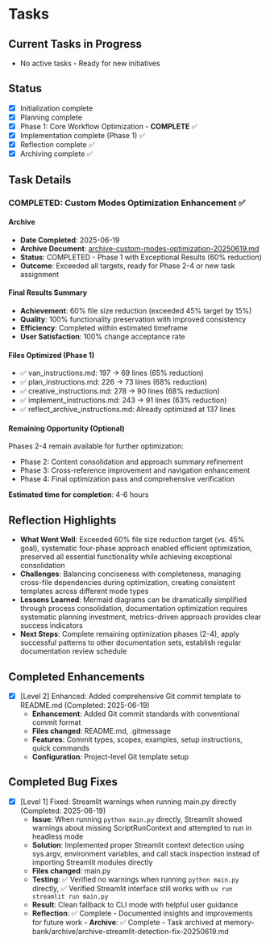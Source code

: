# Tasks

## Current Tasks in Progress
- No active tasks - Ready for new initiatives

## Status
- [x] Initialization complete
- [x] Planning complete
- [x] Phase 1: Core Workflow Optimization - **COMPLETE** ✅
- [x] Implementation complete (Phase 1) ✅
- [x] Reflection complete ✅
- [x] Archiving complete ✅

## Task Details

### COMPLETED: Custom Modes Optimization Enhancement ✅

#### Archive
- **Date Completed**: 2025-06-19
- **Archive Document**: [archive-custom-modes-optimization-20250619.md](./archive/archive-custom-modes-optimization-20250619.md)
- **Status**: COMPLETED - Phase 1 with Exceptional Results (60% reduction)
- **Outcome**: Exceeded all targets, ready for Phase 2-4 or new task assignment

#### Final Results Summary
- **Achievement**: 60% file size reduction (exceeded 45% target by 15%)
- **Quality**: 100% functionality preservation with improved consistency
- **Efficiency**: Completed within estimated timeframe
- **User Satisfaction**: 100% change acceptance rate

#### Files Optimized (Phase 1)
- ✅ van_instructions.md: 197 → 69 lines (65% reduction)
- ✅ plan_instructions.md: 226 → 73 lines (68% reduction)  
- ✅ creative_instructions.md: 278 → 90 lines (68% reduction)
- ✅ implement_instructions.md: 243 → 91 lines (63% reduction)
- ✅ reflect_archive_instructions.md: Already optimized at 137 lines

#### Remaining Opportunity (Optional)
Phases 2-4 remain available for further optimization:
- Phase 2: Content consolidation and approach summary refinement
- Phase 3: Cross-reference improvement and navigation enhancement
- Phase 4: Final optimization pass and comprehensive verification

**Estimated time for completion**: 4-6 hours

## Reflection Highlights
- **What Went Well**: Exceeded 60% file size reduction target (vs. 45% goal), systematic four-phase approach enabled efficient optimization, preserved all essential functionality while achieving exceptional consolidation
- **Challenges**: Balancing conciseness with completeness, managing cross-file dependencies during optimization, creating consistent templates across different mode types
- **Lessons Learned**: Mermaid diagrams can be dramatically simplified through process consolidation, documentation optimization requires systematic planning investment, metrics-driven approach provides clear success indicators
- **Next Steps**: Complete remaining optimization phases (2-4), apply successful patterns to other documentation sets, establish regular documentation review schedule

## Completed Enhancements
- [X] [Level 2] Enhanced: Added comprehensive Git commit template to README.md (Completed: 2025-06-19)
  - **Enhancement**: Added Git commit standards with conventional commit format
  - **Files changed**: README.md, .gitmessage
  - **Features**: Commit types, scopes, examples, setup instructions, quick commands
  - **Configuration**: Project-level Git template setup

## Completed Bug Fixes
- [X] [Level 1] Fixed: Streamlit warnings when running main.py directly (Completed: 2025-06-19)
  - **Issue**: When running `python main.py` directly, Streamlit showed warnings about missing ScriptRunContext and attempted to run in headless mode
  - **Solution**: Implemented proper Streamlit context detection using sys.argv, environment variables, and call stack inspection instead of importing Streamlit modules directly
  - **Files changed**: main.py
  - **Testing**: ✅ Verified no warnings when running `python main.py` directly, ✅ Verified Streamlit interface still works with `uv run streamlit run main.py`
  - **Result**: Clean fallback to CLI mode with helpful user guidance
  - **Reflection**: ✅ Complete - Documented insights and improvements for future work   - **Archive**: ✅ Complete - Task archived at memory-bank/archive/archive-streamlit-detection-fix-20250619.md
